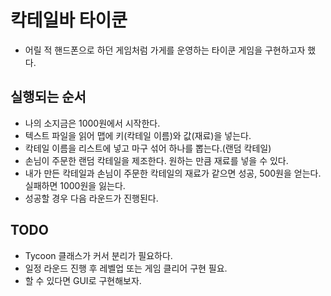 # 칵테일바 타이쿤
- 어릴 적 핸드폰으로 하던 게임처럼 가게를 운영하는 타이쿤 게임을 구현하고자 했다.

## 실행되는 순서
- 나의 소지금은 1000원에서 시작한다.
- 텍스트 파일을 읽어 맵에 키(칵테일 이름)와 값(재료)을 넣는다.
- 칵테일 이름을 리스트에 넣고 마구 섞어 하나를 뽑는다.(랜덤 칵테일)
- 손님이 주문한 랜덤 칵테일을 제조한다. 원하는 만큼 재료를 넣을 수 있다.
- 내가 만든 칵테일과 손님이 주문한 칵테일의 재료가 같으면 성공, 500원을 얻는다. 실패하면 1000원을 잃는다.
- 성공할 경우 다음 라운드가 진행된다.

## TODO
- Tycoon 클래스가 커서 분리가 필요하다.
- 일정 라운드 진행 후 레벨업 또는 게임 클리어 구현 필요.
- 할 수 있다면 GUI로 구현해보자.

